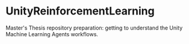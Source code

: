 # UnityReinforcementLearning
Master's Thesis repository preparation: getting to understand the Unity Machine Learning Agents workflows.
